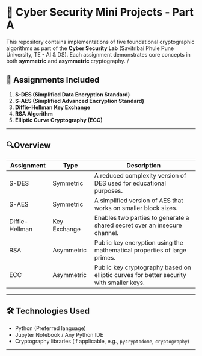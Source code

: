 # 🔐 Cyber Security Mini Projects - Part A

This repository contains implementations of five foundational cryptographic algorithms as part of the **Cyber Security Lab** (Savitribai Phule Pune University, TE - AI & DS). Each assignment demonstrates core concepts in both **symmetric** and **asymmetric** cryptography.
/
## 📌 Assignments Included

1. **S-DES (Simplified Data Encryption Standard)**
2. **S-AES (Simplified Advanced Encryption Standard)**
3. **Diffie-Hellman Key Exchange**
4. **RSA Algorithm**
5. **Elliptic Curve Cryptography (ECC)**

---

## 🔍Overview

| Assignment | Type | Description |
|-----------|------|-------------|
| S-DES | Symmetric | A reduced complexity version of DES used for educational purposes. |
| S-AES | Symmetric | A simplified version of AES that works on smaller block sizes. |
| Diffie-Hellman | Key Exchange | Enables two parties to generate a shared secret over an insecure channel. |
| RSA | Asymmetric | Public key encryption using the mathematical properties of large primes. |
| ECC | Asymmetric | Public key cryptography based on elliptic curves for better security with smaller keys. |

---

## 🛠️ Technologies Used

- Python (Preferred language)
- Jupyter Notebook / Any Python IDE
- Cryptography libraries (if applicable, e.g., `pycryptodome`, `cryptography`)

---
